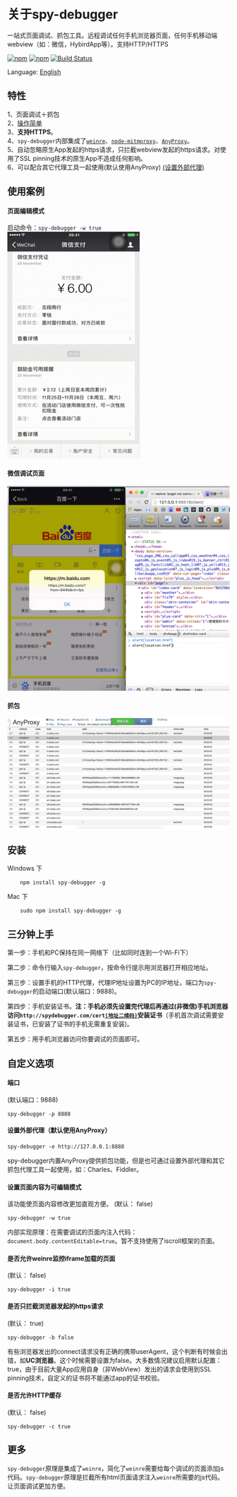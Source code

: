 关于spy-debugger
==========
一站式页面调试、抓包工具。远程调试任何手机浏览器页面，任何手机移动端webview（如：微信，HybirdApp等）。支持HTTP/HTTPS  

[![npm](https://img.shields.io/npm/v/spy-debugger.svg)](https://www.npmjs.com/package/spy-debugger)
[![npm](https://img.shields.io/npm/dt/spy-debugger.svg)](https://www.npmjs.com/package/spy-debugger)
[![Build Status](https://travis-ci.org/wuchangming/spy-debugger.svg?branch=master)](https://travis-ci.org/wuchangming/spy-debugger)  

Language: [English](README_EN.md)

特性
------------
>  
1、页面调试＋抓包  
2、[操作简单](#三分钟上手)   
3、**支持HTTPS**。  
4、`spy-debugger`内部集成了[`weinre`](http://people.apache.org/~pmuellr/weinre/docs/latest/)、[`node-mitmproxy`](https://github.com/wuchangming/node-mitmproxy)、[`AnyProxy`](https://github.com/alibaba/anyproxy)。  
5、自动忽略原生App发起的https请求，只拦截webview发起的https请求。对使用了SSL pinning技术的原生App不造成任何影响。  
6、可以配合其它代理工具一起使用(默认使用AnyProxy) [(设置外部代理)](#设置外部代理默认使用anyproxy)  


使用案例
------------
#### 页面编辑模式
>  
启动命令：`spy-debugger -w true`  
<img src="demo/img/spy-debugger-w.gif" width="300px" />

#### 微信调试页面
>  
<img src="demo/img/demo.png" width="600px" />

#### 抓包
>  
<img src="demo/img/AnyProxy.png" width="600px" />




安装
------------
Windows 下
```
    npm install spy-debugger -g
```

Mac 下
```
    sudo npm install spy-debugger -g
```

## 三分钟上手
>  
第一步：手机和PC保持在同一网络下（比如同时连到一个Wi-Fi下）
>  
第二步：命令行输入`spy-debugger`，按命令行提示用浏览器打开相应地址。
>  
第三步：设置手机的HTTP代理，代理IP地址设置为PC的IP地址，端口为`spy-debugger`的启动端口(默认端口：9888)。
>  
第四步：手机安装证书。**注：手机必须先设置完代理后再通过(非微信)手机浏览器访问`http://spydebugger.com/cert`[`(地址二维码)`](demo/img/QRCodeForCert.png)安装证书**（手机首次调试需要安装证书，已安装了证书的手机无需重复安装)。
>  
第五步：用手机浏览器访问你要调试的页面即可。

自定义选项
------------
#### 端口
>  
(默认端口：9888)
```
spy-debugger -p 8888
```

#### 设置外部代理（默认使用AnyProxy）
>  
```
spy-debugger -e http://127.0.0.1:8888
```
spy-debugger内置AnyProxy提供抓包功能，但是也可通过设置外部代理和其它抓包代理工具一起使用，如：Charles、Fiddler。

#### 设置页面内容为可编辑模式
>  
该功能使页面内容修改更加直观方便。
(默认： false)
```
spy-debugger -w true
```
内部实现原理：在需要调试的页面内注入代码：`document.body.contentEditable=true`。暂不支持使用了iscroll框架的页面。

#### 是否允许weinre监控iframe加载的页面
>  
(默认： false)
```
spy-debugger -i true
```

#### 是否只拦截浏览器发起的https请求
>  
(默认： true)
```
spy-debugger -b false
```
有些浏览器发出的connect请求没有正确的携带userAgent，这个判断有时候会出错，如**UC浏览器**。这个时候需要设置为false。大多数情况建议启用默认配置：true，由于目前大量App应用自身（非WebView）发出的请求会使用到SSL pinning技术，自定义的证书将不能通过app的证书校验。

#### 是否允许HTTP缓存
>  
(默认： false)
```
spy-debugger -c true
```

更多
------------
`spy-debugger`原理是集成了`weinre`，简化了`weinre`需要给每个调试的页面添加js代码。`spy-debugger`原理是拦截所有html页面请求注入`weinre`所需要的js代码。让页面调试更加方便。
